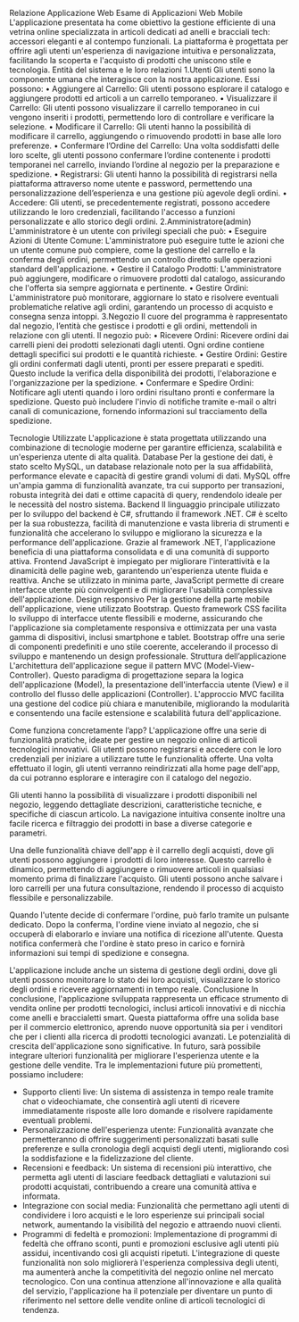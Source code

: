 Relazione Applicazione Web 
Esame di Applicazioni Web Mobile 
L'applicazione presentata ha come obiettivo la gestione efficiente di una vetrina online specializzata in articoli dedicati ad anelli e bracciali tech: accessori eleganti e al contempo funzionali. La piattaforma è progettata per offrire agli utenti un'esperienza di navigazione intuitiva e personalizzata, facilitando la scoperta e l'acquisto di prodotti che uniscono stile e tecnologia.
Entità del sistema e le loro relazioni
1.Utenti
Gli utenti sono la componente umana che interagisce con la nostra applicazione. Essi possono:
•	Aggiungere al Carrello: Gli utenti possono esplorare il catalogo e aggiungere prodotti ed articoli a un carrello temporaneo.
•	Visualizzare il Carrello: Gli utenti possono visualizzare il carrello temporaneo in cui vengono inseriti i prodotti, permettendo loro di controllare e verificare la selezione.
•	Modificare il Carrello: Gli utenti hanno la possibilità di modificare il carrello, aggiungendo o rimuovendo prodotti in base alle loro preferenze.
•	Confermare l’Ordine del Carrello: Una volta soddisfatti delle loro scelte, gli utenti possono confermare l’ordine contenente i prodotti temporanei nel carrello, inviando l’ordine al negozio per la preparazione e spedizione.
•	Registrarsi: Gli utenti hanno la possibilità di registrarsi nella piattaforma attraverso nome utente e password, permettendo una personalizzazione dell’esperienza e una gestione più agevole degli ordini.
•	Accedere: Gli utenti, se precedentemente registrati, possono accedere utilizzando le loro credenziali, facilitando l'accesso a funzioni personalizzate e allo storico degli ordini.
2.Amministratore(admin)
L'amministratore è un utente con privilegi speciali che può:
•	Eseguire Azioni di Utente Comune: L'amministratore può eseguire tutte le azioni che un utente comune può compiere, come la gestione del carrello e la conferma degli ordini, permettendo un controllo diretto sulle operazioni standard dell'applicazione.
•	Gestire il Catalogo Prodotti: L'amministratore può aggiungere, modificare o rimuovere prodotti dal catalogo, assicurando che l'offerta sia sempre aggiornata e pertinente.
•	Gestire Ordini: L'amministratore può monitorare, aggiornare lo stato e risolvere eventuali problematiche relative agli ordini, garantendo un processo di acquisto e consegna senza intoppi.
3.Negozio
Il cuore del programma è rappresentato dal negozio, l’entità che gestisce i prodotti e gli ordini, mettendoli in relazione con gli utenti. Il negozio può:
•	Ricevere Ordini: Ricevere ordini dai carrelli pieni dei prodotti selezionati dagli utenti. Ogni ordine contiene dettagli specifici sui prodotti e le quantità richieste.
•	Gestire Ordini: Gestire gli ordini confermati dagli utenti, pronti per essere preparati e spediti. Questo include la verifica della disponibilità dei prodotti, l'elaborazione e l'organizzazione per la spedizione.
•	Confermare e Spedire Ordini: Notificare agli utenti quando i loro ordini risultano pronti e confermare la spedizione. Questo può includere l'invio di notifiche tramite e-mail o altri canali di comunicazione, fornendo informazioni sul tracciamento della spedizione.

Tecnologie Utilizzate
L'applicazione è stata progettata utilizzando una combinazione di tecnologie moderne per garantire efficienza, scalabilità e un'esperienza utente di alta qualità.
Database
Per la gestione dei dati, è stato scelto MySQL, un database relazionale noto per la sua affidabilità, performance elevate e capacità di gestire grandi volumi di dati. MySQL offre un'ampia gamma di funzionalità avanzate, tra cui supporto per transazioni, robusta integrità dei dati e ottime capacità di query, rendendolo ideale per le necessità del nostro sistema.
Backend
Il linguaggio principale utilizzato per lo sviluppo del backend è C#, sfruttando il framework .NET. C# è scelto per la sua robustezza, facilità di manutenzione e vasta libreria di strumenti e funzionalità che accelerano lo sviluppo e migliorano la sicurezza e la performance dell'applicazione. Grazie al framework .NET, l'applicazione beneficia di una piattaforma consolidata e di una comunità di supporto attiva.
Frontend
JavaScript è impiegato per migliorare l'interattività e la dinamicità delle pagine web, garantendo un'esperienza utente fluida e reattiva. Anche se utilizzato in minima parte, JavaScript permette di creare interfacce utente più coinvolgenti e di migliorare l'usabilità complessiva dell'applicazione.
Design responsivo
Per la gestione della parte mobile dell'applicazione, viene utilizzato Bootstrap. Questo framework CSS facilita lo sviluppo di interfacce utente flessibili e moderne, assicurando che l'applicazione sia completamente responsiva e ottimizzata per una vasta gamma di dispositivi, inclusi smartphone e tablet. Bootstrap offre una serie di componenti predefiniti e uno stile coerente, accelerando il processo di sviluppo e mantenendo un design professionale.
Struttura dell’applicazione
L'architettura dell'applicazione segue il pattern MVC (Model-View-Controller). Questo paradigma di progettazione separa la logica dell'applicazione (Model), la presentazione dell'interfaccia utente (View) e il controllo del flusso delle applicazioni (Controller). L'approccio MVC facilita una gestione del codice più chiara e manutenibile, migliorando la modularità e consentendo una facile estensione e scalabilità futura dell'applicazione.

Come funziona concretamente l’app?
L'applicazione offre una serie di funzionalità pratiche, ideate per gestire un negozio online di articoli tecnologici innovativi. Gli utenti possono registrarsi e accedere con le loro credenziali per iniziare a utilizzare tutte le funzionalità offerte. Una volta effettuato il login, gli utenti verranno reindirizzati alla home page dell'app, da cui potranno esplorare e interagire con il catalogo del negozio.

Gli utenti hanno la possibilità di visualizzare i prodotti disponibili nel negozio, leggendo dettagliate descrizioni, caratteristiche tecniche, e specifiche di ciascun articolo.
 La navigazione intuitiva consente inoltre una facile ricerca e filtraggio dei prodotti in base a diverse categorie e parametri.

Una delle funzionalità chiave dell'app è il carrello degli acquisti, dove gli utenti possono aggiungere i prodotti di loro interesse. Questo carrello è dinamico, permettendo di aggiungere o rimuovere articoli in qualsiasi momento prima di finalizzare l'acquisto. Gli utenti possono anche salvare i loro carrelli per una futura consultazione, rendendo il processo di acquisto flessibile e personalizzabile.

Quando l'utente decide di confermare l'ordine, può farlo tramite un pulsante dedicato. Dopo la conferma, l'ordine viene inviato al negozio, che si occuperà di elaborarlo e inviare una notifica di ricezione all'utente. Questa notifica confermerà che l'ordine è stato preso in carico e fornirà informazioni sui tempi di spedizione e consegna.

L'applicazione include anche un sistema di gestione degli ordini, dove gli utenti possono monitorare lo stato dei loro acquisti, visualizzare lo storico degli ordini e ricevere aggiornamenti in tempo reale.
Conclusione
In conclusione, l'applicazione sviluppata rappresenta un efficace strumento di vendita online per prodotti tecnologici, inclusi articoli innovativi e di nicchia come anelli e braccialetti smart. Questa piattaforma offre una solida base per il commercio elettronico, aprendo nuove opportunità sia per i venditori che per i clienti alla ricerca di prodotti tecnologici avanzati.
Le potenzialità di crescita dell'applicazione sono significative. In futuro, sarà possibile integrare ulteriori funzionalità per migliorare l'esperienza utente e la gestione delle vendite. Tra le implementazioni future più promettenti, possiamo includere:
-  Supporto clienti live: Un sistema di assistenza in tempo reale tramite chat o videochiamate, che consentirà agli utenti di ricevere immediatamente risposte alle loro domande e risolvere rapidamente eventuali problemi.
-  Personalizzazione dell'esperienza utente: Funzionalità avanzate che permetteranno di offrire suggerimenti personalizzati basati sulle preferenze e sulla cronologia degli acquisti degli utenti, migliorando così la soddisfazione e la fidelizzazione del cliente.
-  Recensioni e feedback: Un sistema di recensioni più interattivo, che permetta agli utenti di lasciare feedback dettagliati e valutazioni sui prodotti acquistati, contribuendo a creare una comunità attiva e informata.
-  Integrazione con social media: Funzionalità che permettano agli utenti di condividere i loro acquisti e le loro esperienze sui principali social network, aumentando la visibilità del negozio e attraendo nuovi clienti.
-  Programmi di fedeltà e promozioni: Implementazione di programmi di fedeltà che offrano sconti, punti e promozioni esclusive agli utenti più assidui, incentivando così gli acquisti ripetuti.
L'integrazione di queste funzionalità non solo migliorerà l'esperienza complessiva degli utenti, ma aumenterà anche la competitività del negozio online nel mercato tecnologico. Con una continua attenzione all'innovazione e alla qualità del servizio, l'applicazione ha il potenziale per diventare un punto di riferimento nel settore delle vendite online di articoli tecnologici di tendenza.



